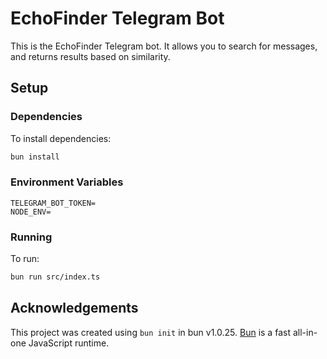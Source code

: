 # EchoFinder Telegram Bot
This is the EchoFinder Telegram bot. It allows you to search for messages, and returns results based on similarity.

## Setup
### Dependencies
To install dependencies:

```bash
bun install
```

### Environment Variables
```
TELEGRAM_BOT_TOKEN=
NODE_ENV=
```

### Running
To run:

```bash
bun run src/index.ts
```

## Acknowledgements
This project was created using `bun init` in bun v1.0.25. [Bun](https://bun.sh) is a fast all-in-one JavaScript runtime.

